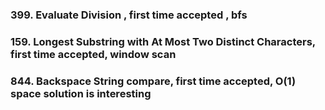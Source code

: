 ### 399. Evaluate Division , first time accepted , bfs
### 159. Longest Substring with At Most Two Distinct Characters, first time accepted, window scan
### 844. Backspace String compare, first time accepted, O(1) space solution is interesting
